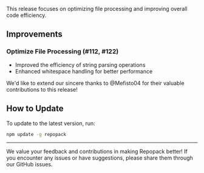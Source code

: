 This release focuses on optimizing file processing and improving overall code efficiency.

## Improvements

### Optimize File Processing (#112, #122)

- Improved the efficiency of string parsing operations
- Enhanced whitespace handling for better performance

We'd like to extend our sincere thanks to @Mefisto04 for their valuable contributions to this release!

## How to Update

To update to the latest version, run:

```bash
npm update -g repopack
```

---

We value your feedback and contributions in making Repopack better! If you encounter any issues or have suggestions, please share them through our GitHub issues.

